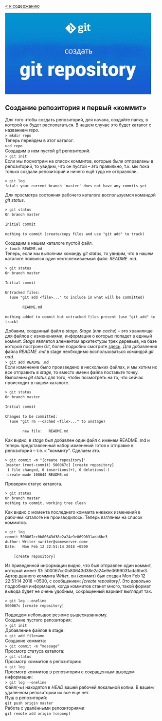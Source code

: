 [< к содержанию](./readme.md)

![repo-logo](./assets/repo-logo.jpg)

## Создание репозитория и первый «коммит»

Для того чтобы создать репозиторий, для начала, создайте папку, в которой он будет располагаться. В нашем случае это будет каталог с названием *repo*.  
`> mkdir repo`  
Теперь перейдем в этот каталог.  
`>cd repo`  
Создадим в нем пустой *git* репозиторий.  
`> git init`  
Если мы посмотрим на список коммитов, которые были отправлены в репозиторий, то увидим, что он пустой – это правильно, т.к. мы пока только создали репозиторий и ничего ещё туда не отправляли.
```bash=
> git log
fatal: your current branch 'master' does not have any commits yet
```
Для просмотра состояния рабочего каталога воспользуемся командой *git status*.
```bash=
> git status
On branch master

Initial commit

nothing to commit (create/copy files and use "git add" to track)
```
Создадим в нашем каталоге пустой файл.  
`> touch README.md`  
Теперь, если мы выполним команду *git status*, то увидим, что в нашем каталоге появился один неотслеживаемый файл: *README .md*.
```bash=
> git status
On branch master

Initial commit

Untracked files:
  (use "git add <file>..." to include in what will be committed)

        README.md

nothing added to commit but untracked files present (use "git add" to track)
```
Добавим, созданный файл в *stage*. *Stage* (или *cache*) – это хранилище для файлов с изменениями, информация о которых попадет в единый коммит. *Stage* является элементом архитектуры трех деревьев, на базе которой построен *Git*, более подробно смотрите [здесь](https://devpractice.ru/git-for-beginners-part-4-git-arch/). Для добавления файла *README .md* в stage необходимо воспользоваться командой *git add*.  
`> git add README .md`  
Если изменение было произведено в нескольких файлах, и мы хотим их все отправить в *stage*, то вместо имени файла поставьте точку.
Выполним *git status* для того, чтобы посмотреть на то, что сейчас происходит в нашем каталоге.
```bash= 
> git status
On branch master

Initial commit

Changes to be committed:
  (use "git rm --cached <file>..." to unstage)

        new file:   README.md
```
Как видно, в *stage* был добавлен один файл с именем README. md и теперь представленный набор изменений готов к отправке в репозиторий – т.е. к "коммиту". Сделаем это.
```bash=
> git commit -m "[create repository]"
[master (root-commit) 500067c] [create repository]
 1 file changed, 0 insertions(+), 0 deletions(-)
 create mode 100644 README.md
```
Проверим статус каталога.  
```bash=
> git status
On branch master
nothing to commit, working tree clean
```
Как видно с момента последнего коммита никаких изменений в рабочем каталоге не производилось.
Теперь взглянем на список коммитов.
```bash=
> git log
commit 500067cc0b80643d38e2a24e9e0699031ada6be3
Author: Writer <writer@someserver.com>
Date:   Mon Feb 12 22:51:14 2018 +0500

    [create repository]
```
Из приведенной информации видно, что был отправлен один коммит, который имеет *ID*: 500067cc0b80643d38e2a24e9e0699031ada6be3. Автор данного коммита *Writer*, он (коммит) был создан Mon Feb 12 22:51:14 2018 +0500, с сообщением:  *[create repository]*. Это довольно подробная информация, когда коммитов станет много, такой формат вывода будет не очень удобным, сокращенный вариант выглядит так.
```bash=
> git log --oneline
500067c [create repository]
```
Подведем небольшое резюме вышесказанному.  
Создание пустого репозитория:  
`> git init`  
Добавление файлов в stage:  
`> git add filename`  
Создание коммита:  
`> git commit -m “message”`  
Просмотр статуса каталога:  
`> git status`  
Просмотр коммитов в репозитории:  
`> git log`  
Просмотр коммитов в репозитории с сокращенным выводом информации:  
`> git log --oneline`  
Файл(-ы) находятся в *HEAD* вашей рабочей локальной копии. В вашем удаленном репозитории их все еще нет.  
Пуш в репозиторий:  
`git push origin master`  
Работа с удалёнными репозиториями:  
`git remote add origin [сервер]`
